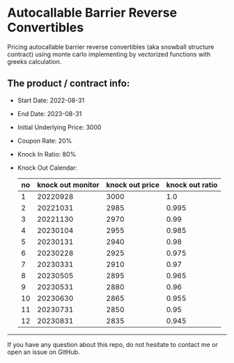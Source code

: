# Autocallable Barrier Reverse Convertibles
Pricing autocallable barrier reverse convertibles (aka snowball structure contract) using monte carlo implementing by vectorized functions with greeks calculation.

## The product / contract info:
* Start Date: 2022-08-31
* End Date: 2023-08-31
* Initial Underlying Price: 3000
* Coupon Rate:  20%
* Knock In Ratio: 80%
* Knock Out Calendar:

   | no | knock out monitor | knock out price | knock out ratio | 
   | -- | ----------------- | --------------- | --------------- | 
   | 1  | 20220928 | 3000 | 1.0 |
   | 2  | 20221031 | 2985 | 0.995 |
   | 3  | 20221130 | 2970 | 0.99  |
   | 4  | 20230104 | 2955 | 0.985 |
   | 5  | 20230131 | 2940 | 0.98  |
   | 6  | 20230228 | 2925 | 0.975 |
   | 7  | 20230331 | 2910 | 0.97  |
   | 8  | 20230505 | 2895 | 0.965 |
   | 9  | 20230531 | 2880 | 0.96  |
   | 10 | 20230630 | 2865 | 0.955 |
   | 11 | 20230731 | 2850 | 0.95  |
   | 12 | 20230831 | 2835 | 0.945 |
   
   

- - -

If you have any question about this repo, do not hesitate to contact me or open an issue on GitHub.


